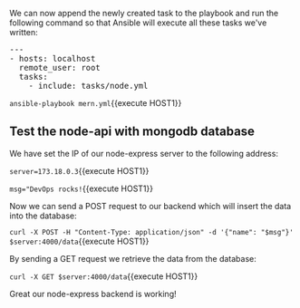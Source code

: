 We can now append the newly created task to the playbook and run the following command so that Ansible will execute all these tasks we've written:

<pre class="file" data-filename="mern.yml" data-target="replace">---
- hosts: localhost
  remote_user: root
  tasks:
    - include: tasks/node.yml
</pre>

`ansible-playbook mern.yml`{{execute HOST1}}

## Test the node-api with mongodb database

We have set the IP of our node-express server to the following address:

`server=173.18.0.3`{{execute HOST1}}

`msg="DevOps rocks!`{{execute HOST1}}

Now we can send a POST request to our backend which will insert the data into the database:

`curl -X POST -H "Content-Type: application/json" -d '{"name": "$msg"}' $server:4000/data`{{execute HOST1}}

By sending a GET request we retrieve the data from the database:

`curl -X GET $server:4000/data`{{execute HOST1}}

Great our node-express backend is working!


